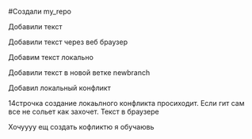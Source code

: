 #Создали my_repo

Добавили текст

Добавили текст через веб браузер

Добавим текст локально

Добавили текст в новой ветке newbranch

Добавил локальный конфликт 


14строчка создание локаьлного конфликта просиходит. Если гит сам все не сольет как захочет. Текст в браузере

Хочуууу ещ создать кофликтю я обучаювь


